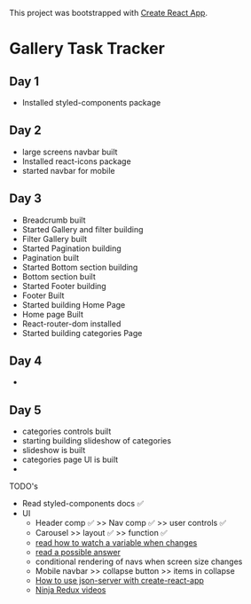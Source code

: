 This project was bootstrapped with [Create React App](https://github.com/facebook/create-react-app).
# Gallery Task Tracker

## Day 1
 - Installed styled-components package
## Day 2
 - large screens navbar built
 - Installed react-icons package
 - started navbar for mobile
## Day 3
 - Breadcrumb built
 - Started Gallery and filter building
 - Filter Gallery built
 - Started Pagination building
 - Pagination built
 - Started Bottom section building
 - Bottom section built
 - Started Footer building
 - Footer Built
 - Started building Home Page
 - Home page Built
 - React-router-dom installed
 - Started building categories Page
## Day 4
 -
## Day 5
 - categories controls built
 - starting building slideshow of categories
 - slideshow is built
 - categories page UI is built
 - 

 TODO's
 - Read styled-components docs  &#x2705;
 - UI
    * Header comp &#x2705; >> Nav comp &#x2705; >> user controls &#x2705;
    * Carousel >> layout &#x2705; >> function &#x2705;
    * [read how to watch a variable when changes](https://www.google.com/search?q=how+to+find+watch+the+variable+value+if+changed+in+javascript&rlz=1C1SQJL_enEG883EG883&oq=how+to+find+watch+the+variable+value+if+changed+in+javascript&aqs=chrome..69i57.27200j0j4&sourceid=chrome&ie=UTF-8)
    * [read a possible answer](https://stackoverflow.com/questions/1759987/listening-for-variable-changes-in-javascript)
    * conditional rendering of navs when screen size changes
    * Mobile navbar >> collapse button >> items in collapse
    * [How to use json-server with create-react-app](https://dev.to/mariorodeghiero/json-server-with-reactjs-3chd)
    * [Ninja Redux videos](https://www.youtube.com/playlist?list=PL4cUxeGkcC9ij8CfkAY2RAGb-tmkNwQHG)
